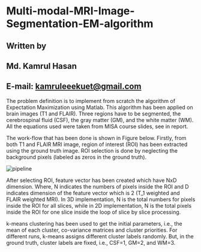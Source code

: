 # Multi-modal-MRI-Image-Segmentation-EM-algorithm
## Written by
## Md. Kamrul Hasan
## E-mail: kamruleeekuet@gmail.com
The problem definition is to implement from scratch the algorithm of Expectation Maximization using Matlab. This algorithm has been applied on brain images (T1 and FLAIR). Three regions have to be segmented, the cerebrospinal fluid (CSF), the gray matter (GM), and the white matter (WM). All the equations used were taken from MISA course slides, see in report.

The work-flow that has been done is shown in Figure below. Firstly, from both T1 and FLAIR MRI image, region of interest (ROI) has been extracted using the ground truth image. ROI selection is done by neglecting the background pixels (labeled as zeros in the ground truth). 

![pipeline](https://user-images.githubusercontent.com/32570071/54872737-5d43cb00-4dc9-11e9-8916-2c9254ae6666.JPG)

After selecting ROI, feature vector has been created which have NxD dimension. Where, N indicates the numbers of pixels inside the ROI and D indicates dimension of the feature vector which is 2 (T\_1 weighted and FLAIR weighted MRI). In 3D implementation, N is the total numbers for pixels inside the ROI for all slices, while in 2D implementation, N is the total pixels inside the ROI for one slice inside the loop of slice by slice processing. 

k-means clustering has been used to get the initial parameters, i.e., the mean of each cluster, co\-variance matrices and cluster priorities. For different runs, k-means assigns different cluster labels randomly. But, in the ground truth, cluster labels are fixed, i.e., CSF=1, GM=2, and WM=3. 






